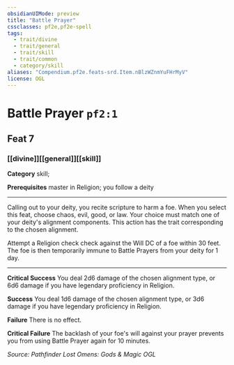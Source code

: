 ```yaml
---
obsidianUIMode: preview
title: "Battle Prayer"
cssclasses: pf2e,pf2e-spell
tags:
  - trait/divine
  - trait/general
  - trait/skill
  - trait/common
  - category/skill
aliases: "Compendium.pf2e.feats-srd.Item.nBlzWZnmYuFHrMyV"
license: OGL
---
```

# Battle Prayer `pf2:1`
## Feat 7
### [[divine]][[general]][[skill]]

**Category** skill; 



**Prerequisites** master in Religion; you follow a deity
* * *
Calling out to your deity, you recite scripture to harm a foe. When you select this feat, choose chaos, evil, good, or law. Your choice must match one of your deity's alignment components. This action has the trait corresponding to the chosen alignment.

Attempt a Religion check check against the Will DC of a foe within 30 feet. The foe is then temporarily immune to Battle Prayers from your deity for 1 day.

* * *

**Critical Success** You deal 2d6 damage of the chosen alignment type, or 6d6 damage if you have legendary proficiency in Religion.

**Success** You deal 1d6 damage of the chosen alignment type, or 3d6 damage if you have legendary proficiency in Religion.

**Failure** There is no effect.

**Critical Failure** The backlash of your foe's will against your prayer prevents you from using Battle Prayer again for 10 minutes.

*Source: Pathfinder Lost Omens: Gods & Magic*
*OGL*